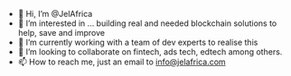 - 👋 Hi, I’m @JelAfrica
- 👀 I’m interested in ... building real and needed blockchain solutions to help, save and improve
- 🌱 I’m currently working with a team of dev experts to realise this
- 💞️ I’m looking to collaborate on fintech, ads tech, edtech among others.
- 📫 How to reach me, just an email to info@jelafrica.com 

<!---
JelAfrica/JelAfrica is a ✨ special ✨ repository because its `README.md` (this file) appears on your GitHub profile.
You can click the Preview link to take a look at your changes.
--->
